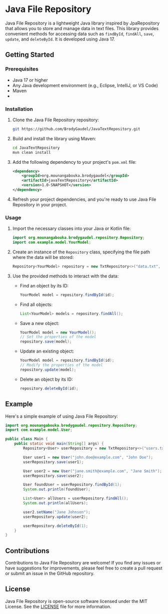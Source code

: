 # Java File Repository

Java File Repository is a lightweight Java library inspired by JpaRepository that allows you to store and manage data in text files. This library provides convenient methods for accessing data such as `findById`, `findAll`, `save`, `update`, and `deleteById`. It is developed using Java 17.

## Getting Started

### Prerequisites

- Java 17 or higher
- Any Java development environment (e.g., Eclipse, IntelliJ, or VS Code)
- Maven
- 

### Installation

1. Clone the Java File Repository repository:

   ```bash
   git https://github.com/BrodyGaudel/JavaTextRepository.git
   ```

2. Build and install the library using Maven:

   ```bash
   cd JavaTextRepository
   mvn clean install
   ```

3. Add the following dependency to your project's `pom.xml` file:

   ```xml
   <dependency>
       <groupId>org.mounangabouka.brodygaudel</groupId>
       <artifactId>javaTextRepository</artifactId>
       <version>1.0-SNAPSHOT</version>
   </dependency>
   ```

4. Refresh your project dependencies, and you're ready to use Java File Repository in your project.

### Usage

1. Import the necessary classes into your Java or Kotlin file:

   ```java
   import org.mounangabouka.brodygaudel.repository.Repository;
   import com.example.model.YourModel;
   ```

2. Create an instance of the `Repository` class, specifying the file path where the data will be stored:

   ```java
   Repository<YourModel> repository = new TxtRepository<>("data.txt", YourModel.class);
   ```

3. Use the provided methods to interact with the data:

   - Find an object by its ID:

     ```java
     YourModel model = repository.findById(id);
     ```

   - Find all objects:

     ```java
     List<YourModel> models = repository.findAll();
     ```

   - Save a new object:

     ```java
     YourModel model = new YourModel();
     // Set the properties of the model
     repository.save(model);
     ```

   - Update an existing object:

     ```java
     YourModel model = repository.findById(id);
     // Modify the properties of the model
     repository.update(model);
     ```

   - Delete an object by its ID:

     ```java
     repository.deleteById(id);
     ```

## Example

Here's a simple example of using Java File Repository:

```java
import org.mounangabouka.brodygaudel.repository.Repository;
import com.example.model.User;

public class Main {
    public static void main(String[] args) {
        Repository<User> userRepository = new TxtRepository<>("users.txt", User.class);

        User user1 = new User("john.doe@example.com", "John Doe");
        userRepository.save(user1);

        User user2 = new User("jane.smith@example.com", "Jane Smith");
        userRepository.save(user2);

        User foundUser = userRepository.findById(1);
        System.out.println(foundUser);

        List<User> allUsers = userRepository.findAll();
        System.out.println(allUsers);

        user2.setName("Jane Johnson");
        userRepository.update(user2);

        userRepository.deleteById(1);
    }
}
```

## Contributions

Contributions to Java File Repository are welcome! If you find any issues or have suggestions for improvements, please feel free to create a pull request or submit an issue in the GitHub repository.

## License

Java File Repository is open-source software licensed under the MIT License. See the [LICENSE](https://github.com/BrodyGaudel/JavaTextRepository/blob/main/LICENSE) file for more information.
